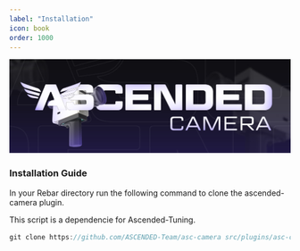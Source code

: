 ```yaml
---
label: "Installation"
icon: book
order: 1000
---
```


![](/static/Camera.jpg)

### Installation Guide

In your Rebar directory run the following command to clone the ascended-camera plugin.

This script is a dependencie for Ascended-Tuning.

```javascript
git clone https://github.com/ASCENDED-Team/asc-camera src/plugins/asc-camera
```
